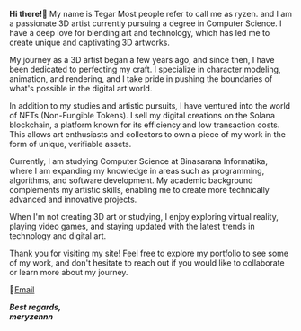 

**Hi there!👋** My name is Tegar Most people refer to call me as ryzen. and I am a passionate 3D artist currently pursuing a degree in Computer Science. I have a deep love for blending art and technology, which has led me to create unique and captivating 3D artworks.

My journey as a 3D artist began a few years ago, and since then, I have been dedicated to perfecting my craft. I specialize in character modeling, animation, and rendering, and I take pride in pushing the boundaries of what's possible in the digital art world.

In addition to my studies and artistic pursuits, I have ventured into the world of NFTs (Non-Fungible Tokens). I sell my digital creations on the Solana blockchain, a platform known for its efficiency and low transaction costs. This allows art enthusiasts and collectors to own a piece of my work in the form of unique, verifiable assets.

Currently, I am studying Computer Science at Binasarana Informatika, where I am expanding my knowledge in areas such as programming, algorithms, and software development. My academic background complements my artistic skills, enabling me to create more technically advanced and innovative projects.

When I'm not creating 3D art or studying, I enjoy exploring virtual reality, playing video games, and staying updated with the latest trends in technology and digital art.

Thank you for visiting my site! Feel free to explore my portfolio to see some of my work, and don't hesitate to reach out if you would like to collaborate or learn more about my journey.

📩[Email](mailto:me.ryzennn@gmail.com)

***Best regards,  
meryzennn***

